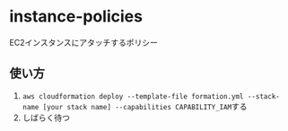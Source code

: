 # instance-policies
EC2インスタンスにアタッチするポリシー

## 使い方

1. `aws cloudformation deploy --template-file formation.yml --stack-name [your stack name] --capabilities CAPABILITY_IAM`する
2. しばらく待つ
